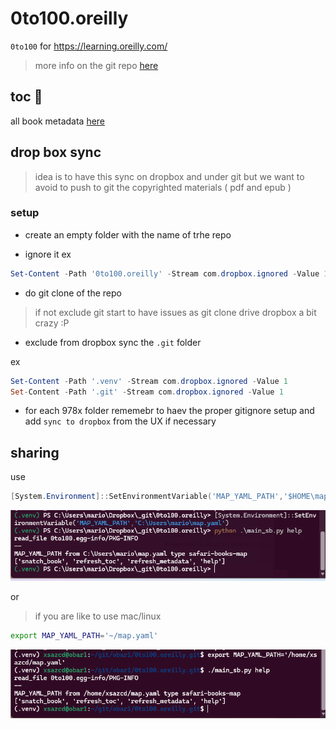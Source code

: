 # 0to100.oreilly

`0to100` for https://learning.oreilly.com/

> more info on the git repo [here](https://github.com/obar1/0to100)


## toc 🚀

all book metadata [here](./toc.md)

##  drop box sync

> idea is to have this sync on dropbox and under git but we want to  avoid to push to git the copyrighted materials ( pdf and epub )

### setup

- create an empty folder with the name of trhe repo

- ignore it 
ex
```ps1
Set-Content -Path '0to100.oreilly' -Stream com.dropbox.ignored -Value 1
```
- do git clone of the repo
> if not exclude git start to have issues as git clone drive dropbox a bit crazy :P

- exclude from dropbox sync the `.git` folder

ex
```ps1
Set-Content -Path '.venv' -Stream com.dropbox.ignored -Value 1
Set-Content -Path '.git' -Stream com.dropbox.ignored -Value 1
``` 

- for each 978x folder rememebr to haev the proper gitignore setup and add `sync to dropbox` from the UX if necessary

## sharing

use

```ps1
[System.Environment]::SetEnvironmentVariable('MAP_YAML_PATH','$HOME\map.yaml')
```
![alt text](76ed6297-70d2-4111-88de-372b245b3843.png)

or  
> if you are like to use mac/linux 

```bash
export MAP_YAML_PATH='~/map.yaml'
```
![alt text](625e3d8e-869e-45fe-877e-661b30ac78b5.png)
